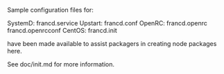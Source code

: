 Sample configuration files for:

SystemD: francd.service
Upstart: francd.conf
OpenRC:  francd.openrc
         francd.openrcconf
CentOS:  francd.init

have been made available to assist packagers in creating node packages here.

See doc/init.md for more information.
